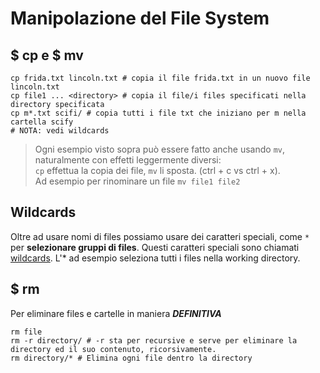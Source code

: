 # Manipolazione del File System

## $ cp e $ mv
```sh{4}
cp frida.txt lincoln.txt # copia il file frida.txt in un nuovo file lincoln.txt
cp file1 ... <directory> # copia il file/i files specificati nella directory specificata
cp m*.txt scifi/ # copia tutti i file txt che iniziano per m nella cartella scify
# NOTA: vedi wildcards
```
> Ogni esempio visto sopra può essere fatto anche usando `mv`, naturalmente con effetti leggermente diversi:<br>
>`cp` effettua la copia dei file, `mv` li sposta. (ctrl + c vs ctrl + x).<br>
> Ad esempio per rinominare un file `mv file1 file2`

## Wildcards
Oltre ad usare nomi di files possiamo usare dei caratteri speciali, come `*` per **selezionare gruppi di files**. Questi caratteri speciali sono chiamati [wildcards](https://www.tecmint.com/use-wildcards-to-match-filenames-in-linux/). L'* ad esempio seleziona tutti i files nella working directory.

## $ rm
Per eliminare files e cartelle in maniera __*DEFINITIVA*__
```sh{4}
rm file
rm -r directory/ # -r sta per recursive e serve per eliminare la directory ed il suo contenuto, ricorsivamente.
rm directory/* # Elimina ogni file dentro la directory
```

